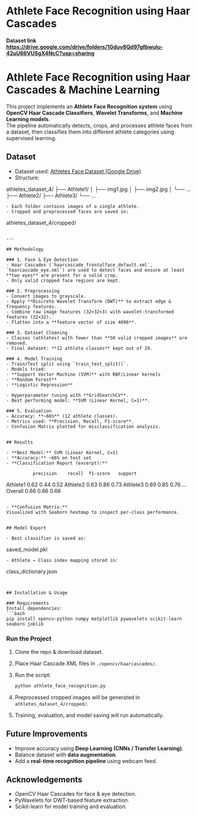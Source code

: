 # Athlete Face Recognition using Haar Cascades
#### Dataset link https://drive.google.com/drive/folders/1Gduv8Qd97gfbwuIu-42uU66VUSgX4NcC?usp=sharing

# Athlete Face Recognition using Haar Cascades & Machine Learning  

This project implements an **Athlete Face Recognition system** using **OpenCV Haar Cascade Classifiers**, **Wavelet Transforms**, and **Machine Learning models**.  
The pipeline automatically detects, crops, and processes athlete faces from a dataset, then classifies them into different athlete categories using supervised learning.  

## Dataset  

- Dataset used: [Athletes Face Dataset (Google Drive)](https://drive.google.com/drive/folders/1Gduv8Qd97gfbwuIu-42uU66VUSgX4NcC?usp=sharing)  
- Structure:  

athletes\_dataset\_4/
├── Athlete1/
│   ├── img1.jpg
│   ├── img2.jpg
│   └── ...
├── Athlete2/
├── Athlete3/
└── ...

```
- Each folder contains images of a single athlete.  
- Cropped and preprocessed faces are saved in:  
```

athletes\_dataset\_4/cropped/

```

---

## Methodology  

### 1. Face & Eye Detection  
- Haar Cascades (`haarcascade_frontalface_default.xml`, `haarcascade_eye.xml`) are used to detect faces and ensure at least **two eyes** are present for a valid crop.  
- Only valid cropped face regions are kept.  

### 2. Preprocessing  
- Convert images to grayscale.  
- Apply **Discrete Wavelet Transform (DWT)** to extract edge & frequency features.  
- Combine raw image features (32×32×3) with wavelet-transformed features (32×32).  
- Flatten into a **feature vector of size 4096**.  

### 3. Dataset Cleaning  
- Classes (athletes) with fewer than **50 valid cropped images** are removed.  
- Final dataset: **12 athlete classes** kept out of 29.  

### 4. Model Training  
- Train/Test split using `train_test_split()`.  
- Models tried:  
- **Support Vector Machine (SVM)** with RBF/Linear kernels  
- **Random Forest**  
- **Logistic Regression**  

- Hyperparameter tuning with **GridSearchCV**.  
- Best performing model: **SVM (Linear Kernel, C=1)**.  

### 5. Evaluation  
- Accuracy: **~66%** (12 athlete classes).  
- Metrics used: **Precision, Recall, F1-score**.  
- Confusion Matrix plotted for misclassification analysis.  


## Results  

- **Best Model:** SVM (Linear Kernel, C=1)  
- **Accuracy:** ~66% on test set  
- **Classification Report (excerpt):**
```

```
          precision    recall  f1-score   support
```

Athlete1       0.62      0.44      0.52
Athlete2       0.63      0.86      0.73
Athlete3       0.69      0.85      0.76
...
Overall        0.66      0.66      0.66

```

- **Confusion Matrix:**  
Visualized with Seaborn heatmap to inspect per-class performance.  


## Model Export  

- Best classifier is saved as:  
```

saved\_model.pkl

```
- Athlete → Class index mapping stored in:  
```

class\_dictionary.json

````


## Installation & Usage  

### Requirements  
Install dependencies:  
```bash
pip install opencv-python numpy matplotlib pywavelets scikit-learn seaborn joblib
````

### Run the Project

1. Clone the repo & download dataset.
2. Place Haar Cascade XML files in `./opencv/haarcascades/`.
3. Run the script:

   ```bash
   python athlete_face_recognition.py
   ```
4. Preprocessed cropped images will be generated in `athletes_dataset_4/cropped/`.
5. Training, evaluation, and model saving will run automatically.


## Future Improvements

* Improve accuracy using **Deep Learning (CNNs / Transfer Learning)**.
* Balance dataset with **data augmentation**.
* Add a **real-time recognition pipeline** using webcam feed.


## Acknowledgements

* OpenCV Haar Cascades for face & eye detection.
* PyWavelets for DWT-based feature extraction.
* Scikit-learn for model training and evaluation.

```
